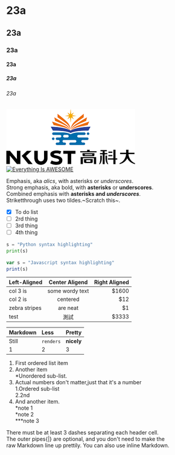 # 23a
## 23a
### 23a
#### 23a
##### 23a
###### 23a
![NKUST](nkust.png "高科大")
[![Everything Is AWESOME](https://img.youtube.com/vi/StTqXEQ2l-Y/0.jpg)](https://www.youtube.com/watch?v=StTqXEQ2l-Y "Everything Is AWESOME")

Emphasis, aka _alics_, with asterisks or _underscores_.  
Strong emphasis, aka bold, with **asterisks** or **underscores**.  
Combined emphasis with **asterisks and _underscores_**.  
Striketthrough uses two tildes.~Scratch this~.

- [x] To do list
- [ ] 2rd thing
- [ ] 3rd thing
- [ ] 4th thing

```python
s = "Python syntax highlighting"
print(s)
```

```js
var s = "Javascript syntax highlighting"
print(s)
```
| Left-Aligned  | Center Aligend  | Right Aligned |
| :------------ | :-------------: | -----: |
| col 3 is      | some wordy text | $1600  |
| col 2 is      | centered        |    $12 |
| zebra stripes | are neat        |     $1 |
| test | 測試 | $3333 |


| Markdown |  Less  | Pretty |
| :------- | :----- | :----- |
| Still | `renders` | **nicely**|
| 1 | 2 | 3 |



1. First ordered list item  
2. Another item  
  *Unordered sub-list.  
3. Actual numbers don't matter,just that it's a number  
1.Ordered sub-list  
2.2nd  
4. And another item.  
  *note 1  
  *note 2  
  ***note 3


There must be at least 3 dashes separating each header cell.  
The outer pipes{|} are optional, and you don't need to make the   
raw Markdown line up prettily. You can also use inline Markdown.
